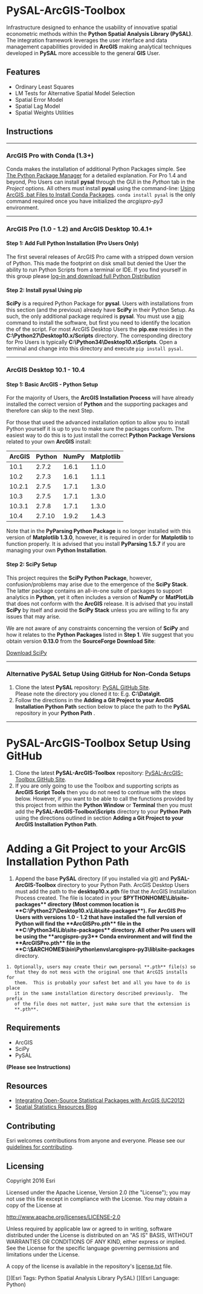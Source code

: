 # PySAL-ArcGIS-Toolbox
Infrastructure designed to enhance the usability of 
innovative spatial econometric methods within the
**Python Spatial Analysis Library (PySAL)**. 
The integration framework leverages the user interface 
and data management capabilities
provided in **ArcGIS** making analytical techniques
developed in **PySAL** more accessible to the general **GIS** User.

## Features

* Ordinary Least Squares
* LM Tests for Alternative Spatial Model Selection
* Spatial Error Model
* Spatial Lag Model
* Spatial Weights Utilities

## Instructions

-------------

### ArcGIS Pro with Conda (1.3+)
Conda makes the installation of additional Python Packages simple.  See
[The Python Package Manager](http://pro.arcgis.com/en/pro-app/arcpy/get-started/what-is-conda.htm)
for a detailed explanation.  For Pro 1.4 and beyond, Pro Users can install
**pysal** through the GUI in the *Python* tab in the *Project* options.  All
others must install **pysal** using the command-line: 
[Using ArcGIS .bat Files to Install Conda Packages](http://pro.arcgis.com/en/pro-app/arcpy/get-started/using-conda-with-arcgis-pro.htm).  `conda install pysal` is the only command required once you have initialized the *arcgispro-py3* environment.

-------------

### ArcGIS Pro (1.0 - 1.2) and ArcGIS Desktop 10.4.1+
#### Step 1: Add Full Python Installation (Pro Users Only)
The first several releases of ArcGIS Pro came with a stripped down version of
Python.  This made the footprint on disk small but denied the User the ability
to run Python Scripts from a terminal or IDE.  If you find yourself in this
group please [log-in and download full Python Distribution](http://links.esri.com/pro/download/current)

#### Step 2: Install pysal Using pip
**SciPy** is a required Python Package for **pysal**.  Users with
installations from this section (and the previous) already have **SciPy** in their Python Setup.
As such, the only additional package required is **pysal**.  You must use a
[pip](https://pip.pypa.io/en/stable/) command to install the software, but
first you need to identify the location the of the script.  For most ArcGIS
Desktop Users the **pip.exe** resides in the **C:\Python27\Desktop10.x/Scripts**
directory.  The corresponding directory for Pro Users is typically **C:\Python34\Desktop10.x\Scripts**.
Open a terminal and change into this directory and execute `pip
install pysal`.

-------------

### ArcGIS Desktop 10.1 - 10.4
#### Step 1: Basic ArcGIS - Python Setup
For the majority of Users,
the **ArcGIS Installation Process** will have already installed the 
correct version of **Python** and the supporting packages and therefore can skip to the next
Step.

For those that used the advanced installation option to allow you to install Python yourself it is
up to you to make sure the packages conform.  The easiest way to do this is to
just install the correct **Python Package Versions** related to your own **ArcGIS**
install:

|ArcGIS	|Python	|NumPy	|Matplotlib |
|:------|:------|:------|:-----------|
|10.1	  | 2.7.2 | 1.6.1	| 1.1.0 |
|10.2   | 2.7.3 | 1.6.1	| 1.1.1 |
|10.2.1 | 2.7.5 | 1.7.1 | 1.3.0 |
|10.3   | 2.7.5 | 1.7.1 | 1.3.0 | 
|10.3.1 | 2.7.8 | 1.7.1 | 1.3.0 |
|10.4   | 2.7.10| 1.9.2 | 1.4.3 |

Note that in  the **PyParsing Python Package** is no longer installed with this version of **Matplotlib 1.3.0**, however, it is required in order for **Matplotlib** to function
properly.  It is advised that you install **PyParsing 1.5.7** if you are managing your own **Python Installation**.   

#### Step 2: SciPy Setup
This project requires the **SciPy Python Package**, however, confusion/problems
may arise due to the emergence of the **SciPy Stack**.  The latter package
contains an all-in-one suite of packages to support analytics in **Python**, yet it
often includes a version of **NumPy** or **MatPlotLib** that does not conform with
the **ArcGIS** release.  It is advised that you install **SciPy** by itself and
avoid the **SciPy Stack** unless you are willing to fix any issues that may
arise.

We are not aware of any constraints concerning the version of **SciPy** and how it
relates to the **Python Packages** listed in **Step 1**.  We suggest that you
obtain version **0.13.0** from the **SourceForge Download Site**:

[Download SciPy](http://sourceforge.net/projects/scipy/files/scipy)

-------------

### Alternative PySAL Setup Using GitHub for Non-Conda Setups
   1. Clone the latest **PySAL** repository: [PySAL GitHub Site](https://github.com/pysal/pysal).  
       Please note the directory you cloned it to: E.g. **C:\Data\git**.
   1. Follow the directions in the **Adding a Git Project to your ArcGIS Installation Python Path**
      section below to place the path to the **PySAL** repository in your
      **Python Path** .

-------------

# PySAL-ArcGIS-Toolbox Setup Using GitHub
   1. Clone the latest **PySAL-ArcGIS-Toolbox** repository: 
       [PySAL-ArcGIS-Toolbox GitHub Site](https://github.com/Esri/PySAL-ArcGIS-Toolbox).  
   1. If you are only going to use the Toolbox and supporting scripts as
       **ArcGIS Script Tools** then you do not need to continue with the 
       steps below.  However, if you want to be able to call the functions
       provided by this project from within the **Python Window** or
       **Terminal** then you must
       add the **PySAL-ArcGIS-Toolbox\Scripts** directory to your **Python Path** 
       using the directions outlined in section
       **Adding a Git Project to your ArcGIS Installation Python Path**.  

# Adding a Git Project to your ArcGIS Installation Python Path
   1. Append the base **PySAL** directory (if you installed via git)
       and **PySAL-ArcGIS-Toolbox** directory
       to your Python Path.  ArcGIS Desktop Users must add the path to the 
       **desktop10.x.pth** file that the ArcGIS Installation Process created.
       The file is located in your **$PYTHONHOME\Lib\site-packages**
       directory (Most common location is
       **C:\Python27\Desktop10.x\Lib\site-packages**).  
       For ArcGIS Pro Users with versions 1.0 - 1.2 that have installed the full version of Python 
       will find the **ArcGISPro.pth** file in the 
       **C:\Python34\Lib\site-packages** directory.  All other Pro users will
       be using the **arcgispro-py3** Conda environment and will find the **ArcGISPro.pth**
       file in the
       **C:\$ARCHOME$\bin\Python\envs\arcgispro-py3\lib\site-packages**
       directory.

    1. Optionally, users may create their own personal **.pth** file(s) so
       that they do not mess with the original one that ArcGIS installs for
       them.  This is probably your safest bet and all you have to do is place
       it in the same installation directory described previously.  The prefix
       of the file does not matter, just make sure that the extension is
       **.pth**.
       
## Requirements

* ArcGIS 
* SciPy 
* PySAL

**(Please see Instructions)**

## Resources

* [Integrating Open-Source Statistical Packages with ArcGIS (UC2012)](http://video.esri.com/watch/1925/integrating-open_dash_source-statistical-packages-with-arcgis)
* [Spatial Statistics Resources Blog](http://blogs.esri.com/esri/arcgis/2010/07/13/spatial-statistics-resources/)


## Contributing

Esri welcomes contributions from anyone and everyone. Please see our [guidelines for contributing](https://github.com/esri/contributing).

## Licensing
Copyright 2016 Esri

Licensed under the Apache License, Version 2.0 (the "License");
you may not use this file except in compliance with the License.
You may obtain a copy of the License at

   http://www.apache.org/licenses/LICENSE-2.0

Unless required by applicable law or agreed to in writing, software
distributed under the License is distributed on an "AS IS" BASIS,
WITHOUT WARRANTIES OR CONDITIONS OF ANY KIND, either express or implied.
See the License for the specific language governing permissions and
limitations under the License.

A copy of the license is available in the repository's [license.txt]( https://raw.github.com/Esri/PySAL-ArcGIS-Toolbox/master/license.txt) file.

[](Esri Tags: Python Spatial Analysis Library PySAL)
[](Esri Language: Python)

